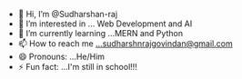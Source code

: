 - 👋 Hi, I’m @Sudharshan-raj
- 👀 I’m interested in ... Web Development and AI
- 🌱 I’m currently learning ...MERN and Python
- 📫 How to reach me ...sudharshnrajgovindan@gmail.com
- 😄 Pronouns: ...He/Him
- ⚡ Fun fact: ...I'm still in school!!!

<!---
Sudharshan-raj/Sudharshan-raj is a ✨ special ✨ repository because its `README.md` (this file) appears on your GitHub profile.
You can click the Preview link to take a look at your changes.
--->
